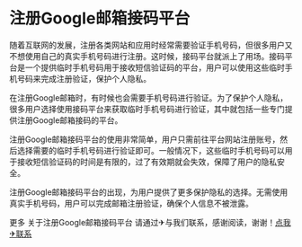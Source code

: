 # 注册Google邮箱接码平台

随着互联网的发展，注册各类网站和应用时经常需要验证手机号码，但很多用户又不想使用自己的真实手机号码进行注册。这时候，接码平台就派上了用场。接码平台是一个提供临时手机号码用于接收短信验证码的平台，用户可以使用这些临时手机号码来完成注册验证，保护个人隐私。

在注册Google邮箱时，有时候也会需要手机号码进行验证。为了保护个人隐私，很多用户选择使用接码平台来获取临时手机号码进行验证，其中就包括一些专门提供注册Google邮箱接码的平台。

注册Google邮箱接码平台的使用非常简单，用户只需前往平台网站注册账号，然后选择需要的临时手机号码进行验证即可。一般情况下，这些临时手机号码可以用于接收短信验证码的时间是有限的，过了有效期就会失效，保障了用户的隐私安全。

注册Google邮箱接码平台的出现，为用户提供了更多保护隐私的选择。无需使用真实手机号码，用户可以完成邮箱注册验证，确保个人信息不被泄露。

更多 关于注册Google邮箱接码平台 请通过✈与我们联系，感谢阅读，谢谢！[点我✈联系](https://a.k02.cc)